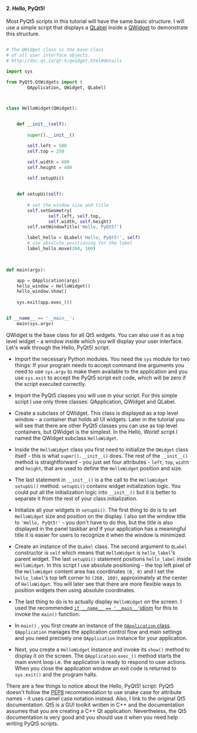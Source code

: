 #### 2. Hello, PyQt5! 



Most PyQt5 scripts in this tutorial will have the same basic structure. I will use a simple script that displays a [QLabel](http://doc.qt.io/qt-5/qlabel.html) inside a [QWidget](http://doc.qt.io/qt-5/qwidget.html) to demonstrate this structure.

```python

# The QWidget class is the base class
# of all user interface objects.
# http://doc.qt.io/qt-5/qwidget.html#details

import sys

from PyQt5.QtWidgets import (
        QApplication, QWidget, QLabel)



class HelloWidget(QWidget):


    def __init__(self):
        
        super().__init__()

        self.left = 500
        self.top = 250

        self.width = 600
        self.height = 400
        
        self.setupUi()


    def setupUi(self):
        
        # set the window size and title
        self.setGeometry(
                self.left, self.top,
                self.width, self.height)
        self.setWindowTitle('Hello, PyQt5!')

        label_hello = QLabel('Hello, PyQt5!', self)
        # use absolute positioning for the label
        label_hello.move(260, 160)
        


def main(args):

    app = QApplication(args)
    hello_window = HelloWidget()
    hello_window.show()
    
    sys.exit(app.exec_())


if __name__ == '__main__':
    main(sys.argv)

```

QWidget is the base class for all Qt5 widgets. You can also use it as a top level widget - a window inside which you will display your user interface. Let's walk through the Hello, PyQt5! script.

- Import the necessary Python modules. You need the `sys` module for two things: If your program needs to accept command line arguments you need to use `sys.argv` to make them available to the application and you use `sys.exit` to accept the PyQt5 script exit code, which will be zero if the script executed correctly.

- Import the PyQt5 classes you will use in your script. For this simple script I use only three classes: QApplication, QWidget and QLabel.

- Create a subclass of QWidget. This class is displayed as a top level window - a container that holds all UI widgets. Later in the tutorial you will see that there are other PyQt5 classes you can use as top level containers, but QWidget is the simplest. In the Hello, World! script I named the QWidget subclass `HelloWidget`.

- Inside the `HelloWidget` class you first need to initialize the `QWidget` class itself - this is what `super().__init__()` does. The rest of the `__init__()` method is straightforward - you just set four attributes -  `left`, `top`, `width` and `height`, that are used to define the `HelloWidget` position and size.

- The last statement in `__init__()` is a the call to the `HelloWidget` `setupUi()` method. `setupUi()` contains widget initialization logic. You could put all the initialization logic into `__init__()` but it is better to separate it from the rest of your class initialization.

- Initialize all your widgets in `setupUi()`. The first thing to do is to set `HelloWidget` size and position on the display. I also set the window title to `'Hello, PyQt5!'` - you don't have to do this, but the title is also displayed in the panel taskbar and if your application has a meaningful title it is easier for users to recognize it when the window is minimized.

- Create an instance of the `QLabel` class. The second argument to `QLabel` constructor is `self` which means that `HelloWidget` is `hello_label`'s parent widget. The last `setupUi()` statement positions `hello_label` inside `HelloWidget`. In this script I use absolute positioning - the top left pixel of the `HelloWidget` content area has coordinates `(0, 0)` and I set the `hello_label`'s top left corner to `(260, 160)`, approximately at the center of `HelloWidget`. You will  later see that there are more flexible ways to position widgets then using absolute coordinates.

- The last thing to do is to actually display `HelloWidget` on the screen. I used the recommended [`if __name__ == '__main__'`idiom](https://docs.python.org/3/library/__main__.html) for this to invoke the `main()` function.

- In `main()` , you first create an instance of the [`QApplication` class](http://doc.qt.io/qt-5/qapplication.html). `QApplication` manages the application control flow and main settings and you need precisely one `QApplication` instance for your application.

- Next, you create a `HelloWidget` instance and invoke its `show()` method to display it on the screen. The `QApplication` `exec_()` method starts the main event loop i.e. the application is ready to respond to user actions. When you close the application window an exit code is returned to `sys.exit()` and the program halts.

There are a few things to notice about the Hello, PyQt5! script: PyQt5 doesn't follow the [PEP8](https://www.python.org/dev/peps/pep-0008/) recommendation to use snake case for attribute names - it uses camel case notation instead. Also, I link to the original Qt5 documentation. Qt5 is a GUI toolkit written in C++ and the documentation assumes that you are creating a C++ Qt application. Nevertheless, the Qt5 documentation is very good and you should use it when you need help writing PyQt5 scripts.
